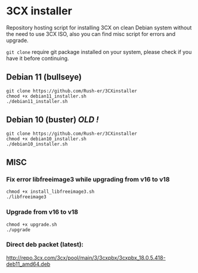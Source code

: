 # 3CX installer

Repository hosting script for installing 3CX on clean Debian system without the need to use 3CX ISO, also you can find misc script for errors and upgrade.

`git clone` require git package installed on your system, please check if you have it before continuing.

## Debian 11 (bullseye)
``` 
git clone https://github.com/Rush-er/3CXinstaller
chmod +x debian11_installer.sh
./debian11_installer.sh
```

## Debian 10 (buster) *OLD !*
``` 
git clone https://github.com/Rush-er/3CXinstaller
chmod +x debian10_installer.sh
./debian10_installer.sh
```


## MISC

### Fix error libfreeimage3 while upgrading from v16 to v18
``` 
chmod +x install_libfreeimage3.sh
./libfreeimage3
```

### Upgrade from v16 to v18
``` 
chmod +x upgrade.sh
./upgrade
```

### Direct deb packet (latest):
http://repo.3cx.com/3cx/pool/main/3/3cxpbx/3cxpbx_18.0.5.418-deb11_amd64.deb
